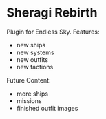 # Sheragi Rebirth
Plugin for Endless Sky.
Features:
- new ships
- new systems
- new outfits
- new factions

Future Content:
- more ships
- missions
- finished outfit images
